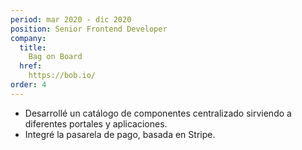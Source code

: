 ```yaml
---
period: mar 2020 - dic 2020
position: Senior Frontend Developer
company:
  title:
    Bag on Board
  href:
    https://bob.io/
order: 4
---
```

- Desarrollé un catálogo de componentes centralizado sirviendo a diferentes portales y aplicaciones.
- Integré la pasarela de pago, basada en Stripe.

